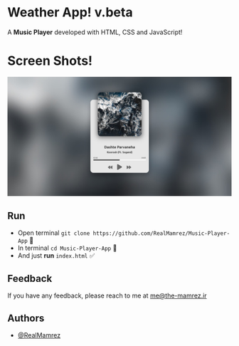 # Weather App! v.beta
A **Music Player** developed with HTML, CSS and JavaScript!

# Screen Shots!

![video](screenshot.jpg)

## Run

 - Open terminal `git clone https://github.com/RealMamrez/Music-Player-App` 📩
 - In terminal `cd Music-Player-App` 📂
 - And just **run** `index.html` ✅

## Feedback  
If you have any feedback, please reach to me at me@the-mamrez.ir  

## Authors  
- [@RealMamrez](https://www.github.com/RealMamrez)  